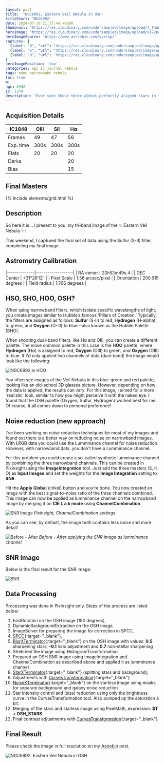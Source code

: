```yaml
---
layout: post
title:  "NGC6992, Eastern Veil Nebula in OSH"
titleShort: "NGC6992"
date: 2024-07-10 21:37:44 +0200
thumbnail: "https://res.cloudinary.com/undersampled/image/upload/t_Thumbnail/v1728411871/EASTERN_VEIL_OSH_thumb_eaaaa3_269486.jpg"
heroImage: "https://res.cloudinary.com/undersampled/image/upload/v1728411704/EASTERN_VEIL_OSH_thumb_eaaaa3.jpg"
heroImageSource: "https://www.astrobin.com/yvrrup/"
captures: [
  {label: "O", "url": "https://res.cloudinary.com/undersampled/image/upload/v1728413315/O_ynpgrk.jpg"},
  {label: "S", "url": "https://res.cloudinary.com/undersampled/image/upload/v1728413319/S_dhbpot.jpg"},
  {label: "H", "url": "https://res.cloudinary.com/undersampled/image/upload/v1728413320/H_zxycft.jpg"},
]
heroImagePosition: 'top'
categories: ngc ic journal nebula
tags: mono narrowband nebula
toc: true
m:
ngc: 6992 
ic: 1340
description: "Ever seen those three almost perfectly aligned stars in the night sky during winter? That area is filled with hydrogen..."
---
```


## Acquisition Details

| IC1848    | OIII | SII  | Hα   |
|-----------|------|------|------|
| Frames    | 49   | 47   | 56   |
| Exp. time | 300s | 300s | 300s |
| Flats     | 20   | 20   | 20   | 
| Darks     |      |      | 20   |
| Bias      |      |      | 15   |

## Final Masters

{% include elements/grid.html %}

## Description

So here it is… I present to you: my tri-band image of the ✨ Eastern Veil Nebula ✨!

This weekend, I captured the final set of data using the Sulfur (S-II) filter, completing my final image.

## Astrometry Calibration

|--------------|-------------------|
| RA center    | 20h53m49s.4       |
| DEC Center   | +31°28′12″        |
| Pixel Scale  | 1.56 arcsec/pixel |
| Orientation  | 290.615 degrees   |
| Field radius | 1.766 degrees     |

## HSO, SHO, HOO, OSH?
When using narrowband filters, which isolate specific wavelengths of light, you create
images similar to Hubble’s famous ‘Pillars of Creation.’ Typically,
the filters are assigned as follows: **Sulfur** (S-II) to red, **Hydrogen** (H-alpha) to green,
and **Oxygen** (O-III) to blue—also known as the Hubble Palette (SHO).

When shooting dual-band filters, like Hα and OIII, you can create a different palette. The mose common palette in this case is the **HOO** palette, where **Hydrogen** (Hα) is assigned to red, **Oxygen** (OIII) to green, and **Oxygen** (OIII) to blue.
If I'd only applied two channels of data (dual-band) the image would look like the following:

![](https://res.cloudinary.com/undersampled/image/upload/t_Banner%2016:9/v1728414347/NGC6960_fzihbt.jpg "NGC6992 in HOO")

You often see images of the Veil Nebula in this blue-green and red palette, looking like an old-school 3D glasses picture.
However, depending on how the data is applied, the results can vary. For this image,
I aimed for a more 'realistic' look, similar to how you might perceive it with the naked eye.
I found that the OSH palette (Oxygen, Sulfur, Hydrogen) worked best for me. Of course, it all comes down to personal preference!


## Noise reduction (new approach)

I've been working on noise reduction techniques for most of my images and found out there is a better way on reducing noise on narrowband images.
With LRGB data you could use the Lumminance channel for noise reduction. However, with narrowband data, you don't have a Lumminance channel.

For this problem you could create a so-called synthetic lumminance channel by combining the three narrowband channels.
This can be created in Pixinsight using the **ImageIntegration** tool. Just add the three masters (S, H, O) as **Input Images** and set the weights for the **Image Integration** setting to **SNR**.

Hit the **Apply Global** (cirkel) button and you're done. You now created an image with the best signal-to-noise ratio of the three channels combined.
This image can now be applied as lumminance channel on the narrowband image by merging it on **CIE L a b mode** using **ChannelCombination**.

![](https://res.cloudinary.com/undersampled/image/upload/v1728416421/Scherm_afbeelding_2024-10-08_om_21.39.57_yjy5mo.png "SNR Image")
*Pixinsight, ChannelCombination settings*

As you can see, by default, the image both contains less noise and more detail!

![](https://res.cloudinary.com/undersampled/image/upload/v1728417158/before_after_snr_jqsxta.jpg "Before - After")
*Before - After applying the SNR image as lumminance channel*


## SNR Image

Below is the final result for the SNR image:

![SNR](https://res.cloudinary.com/undersampled/image/upload/v1728413574/OSH_DETAIL_DARK_kopie_xk2tzg.jpg "SNR image")

## Data Processing

Processing was done in PixInsight only. Steps of the process are listed below:

1. FastRotation on the OSH image (180 degrees),
2. DynamicBackgroundExtraction on the OSH image,
3. ImageSolver for preparing the image for correction in SPCC,
4. [SPCC](https://pixinsight.com/doc/docs/SPCC/SPCC.html#__Applying_SPCC_to_Narrowband_Images__){:target="_blank"},
5. [BlurXTerminator](https://www.rc-astro.com/software/bxt/){:target="_blank"} on the OSH image with values: **0.5** sharpening stars, **-0.1** halo adjustment and **0.7** non-stellar sharpening
6. Stretched the image using HistogramTransformation
7. Prepared an OSH SNR image using ImageIntegration and ChannelCombination as described above and applied it as lumminance channel
8. [StarXTerminator](https://www.rc-astro.com/software/sxt/){:target="_blank"} (splitting stars and background),
9. Adjustments with [CurvesTransformation](https://pixinsight.com/doc/tools/CurvesTransformation/CurvesTransformation.html){:target="_blank"}
10. [NoiseXTerminator](https://www.rc-astro.com/software/nxt/){:target="_blank"} on the starless image using masks for separate background and galaxy noise reduction
11. Star intensity control and (size) reduction using only the brightness curve in the CurvesTransformation tool. Also pumped up the saturation a bit. 
12. Merging of the stars and starless image using PixelMath, expression: **$T + OSH_STARS**
13. Final contrast adjustments with [CurvesTransformation](https://pixinsight.com/doc/tools/CurvesTransformation/CurvesTransformation.html){:target="_blank"}

## Final Result

Please check the image in full resolution on my [Astrobin](https://www.astrobin.com/yvrrup/) post.

![](https://res.cloudinary.com/undersampled/image/upload/v1728418462/EASTERN_VEIL_OSH_thumb_znvqrs.jpg "NGC6992, Eastern Veil Nebula in OSH")

